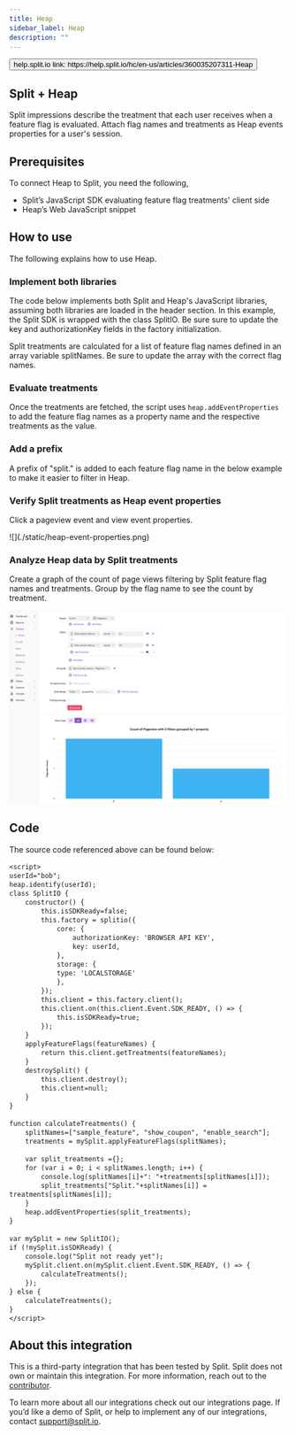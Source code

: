 ```yaml
---
title: Heap
sidebar_label: Heap
description: ""
---
```


<p>
  <button style={{borderRadius:'8px', border:'1px', fontFamily:'Courier New', fontWeight:'800', textAlign:'left'}}> help.split.io link: https://help.split.io/hc/en-us/articles/360035207311-Heap </button>
</p>

## Split + Heap

Split impressions describe the treatment that each user receives when a feature flag is evaluated. Attach flag names and treatments as Heap events properties for a user's session.

## Prerequisites

To connect Heap to Split, you need the following, 

* Split’s JavaScript SDK evaluating feature flag treatments' client side
* Heap’s Web JavaScript snippet

## How to use

The following explains how to use Heap.

### Implement both libraries 

The code below implements both Split and Heap's JavaScript libraries, assuming both libraries are loaded in the header section. In this example, the Split SDK is wrapped with the class SplitIO. Be sure sure to update the key and authorizationKey fields in the factory initialization.

Split treatments are calculated for a list of feature flag names defined in an array variable splitNames. Be sure to update the array with the correct flag names.

### Evaluate treatments

Once the treatments are fetched, the script uses `heap.addEventProperties` to add the feature flag names as a property name and the respective treatments as the value.

### Add a prefix

A prefix of "split." is added to each feature flag name in the below example to make it easier to filter in Heap.

### Verify Split treatments as Heap event properties

Click a pageview event and view event properties.

<div style={{maxWidth:500}}> ![](./static/heap-event-properties.png) </div>

### Analyze Heap data by Split treatments 

Create a graph of the count of page views filtering by Split feature flag names and treatments. Group by the flag name to see the count by treatment.

![](./static/heap-graph.png)

## Code

The source code referenced above can be found below:

```
<script>
userId="bob";
heap.identify(userId);
class SplitIO {
    constructor() {
        this.isSDKReady=false;
        this.factory = splitio({
            core: {
                authorizationKey: 'BROWSER API KEY',
                key: userId,
            },
            storage: {
            type: 'LOCALSTORAGE'
            },
        });
        this.client = this.factory.client();
        this.client.on(this.client.Event.SDK_READY, () => {
            this.isSDKReady=true;
        });
    }
    applyFeatureFlags(featureNames) {
        return this.client.getTreatments(featureNames);
    }
    destroySplit() {
        this.client.destroy();
        this.client=null;
    }
}

function calculateTreatments() {
    splitNames=["sample_feature", "show_coupon", "enable_search"];
    treatments = mySplit.applyFeatureFlags(splitNames);

    var split_treatments ={};
    for (var i = 0; i < splitNames.length; i++) {
        console.log(splitNames[i]+": "+treatments[splitNames[i]]);
        split_treatments["Split."+splitNames[i]] = treatments[splitNames[i]];
    }
    heap.addEventProperties(split_treatments);
}

var mySplit = new SplitIO();
if (!mySplit.isSDKReady) {
    console.log("Split not ready yet");
    mySplit.client.on(mySplit.client.Event.SDK_READY, () => {
        calculateTreatments();
    });
} else {
    calculateTreatments();
}
</script>
```
## About this integration

This is a third-party integration that has been tested by Split. Split does not own or maintain this integration. For more information, reach out to the [contributor](mailto:bilal@split.io.).

To learn more about all our integrations check out our integrations page. If you’d like a demo of Split, or help to implement any of our integrations, contact [support@split.io](mailto:support@#split.io).